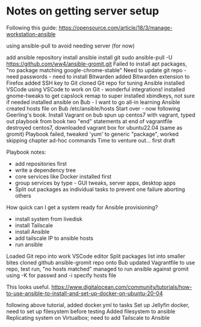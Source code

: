 # Notes on getting server setup

Following this guide: https://opensource.com/article/18/3/manage-workstation-ansible

using ansible-pull to avoid needing server (for now)

add ansible repository
install ansible
install git
sudo ansible-pull -U https://github.com/ww4/ansible-gromit.git
Failed to install apt packages, "no package matching google-chrome-stable"
Need to update git repo - need passwords - need to install Bitwarden
added Bitwarden extension to Firefox
added SSH key to Git
cloned Git repo for tuning Ansible
installed VSCode
using VSCode to work on Git - wonderful integrations!
installed gnome-tweaks to get capslock remap to super
installed xbindkeys, not sure if needed
installed ansible on Bub - I want to go all-in learning Ansible
created hosts file on Bub /etc/ansible/hosts
Start over - now following Geerling's book. 
Install Vagrant on bub
spun up centos7 with vagrant, typed out playbook from book
two "end" statements at end of vagrantfile
destroyed centos7, downloaded vagrant box for ubuntu22.04 (same as gromit)
Playbook failed, tweaked 'yum' to generic "package", worked
skipping chapter ad-hoc commands
Time to venture out... first draft

Playbook notes:
 - add repositories first
 - write a dependency tree
 - core services like Docker installed first
 - group services by type - GUI tweaks, server apps, desktop apps
 - Split out packages as individual tasks to prevent one failure aborting others
 
 
 How quick can I get a system ready for Ansible provisioning?
  - install system from livedisk
  - install Tailscale
  - install Ansible
  - add tailscale IP to ansible hosts
  - run ansible


Loaded Git repo into work VSCode editor
Split packages list into smaller bites
cloned github ansible-gromit repo onto Bub
updated Vagrantfile to use repo, test run, "no hosts matched"
managed to run ansible against gromit using -K for passwd and -i specify hosts file


This looks useful. https://www.digitalocean.com/community/tutorials/how-to-use-ansible-to-install-and-set-up-docker-on-ubuntu-20-04

following above tutorial, added docker.yml to tasks
Set up Jellyfin docker, need to set up filesystem before testing
Added filesystem to ansible
Replicating system on Virtualbox; need to add Tailscale to Ansible